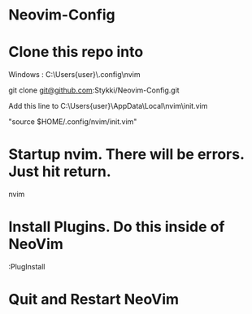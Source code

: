 # Neovim-Config
# Clone this repo into
Windows : C:\Users\{user}\\.config\nvim

  
git clone git@github.com:Stykki/Neovim-Config.git

  
Add this line to C:\Users\{user}\AppData\Local\nvim\init.vim 
  
"source $HOME/.config/nvim/init.vim"
# Startup nvim. There will be errors. Just hit return.
nvim

# Install Plugins. Do this inside of NeoVim
:PlugInstall

# Quit and Restart NeoVim
